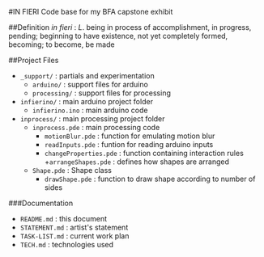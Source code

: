 #IN FIERI
Code base for my BFA capstone exhibit

##Definition
_in fieri_
: _L_. being in process of accomplishment, in progress, pending; beginning to have existence, not yet completely formed, becoming; to become, be made

##Project Files
+ `_support/` : partials and experimentation
  - `arduino/` : support files for arduino
  - `processing/` : support files for processing
+ `infierino/` : main arduino project folder
  + `infierino.ino` : main arduino code
+ `inprocess/` : main processing project folder
  + `inprocess.pde` : main processing code
    + `motionBlur.pde` : function for emulating motion blur
    + `readInputs.pde` : funtion for reading arduino inputs
    + `changeProperties.pde` : function containing interaction rules
      +`arrangeShapes.pde` : defines how shapes are arranged
  + `Shape.pde` : Shape class
    + `drawShape.pde` : function to draw shape according to number of sides


###Documentation
+ `README.md` : this document
+ `STATEMENT.md` : artist's statement
+ `TASK-LIST.md` : current work plan
+ `TECH.md` : technologies used